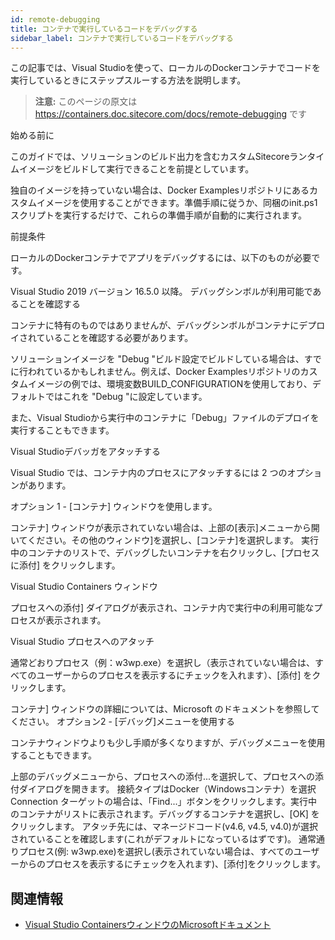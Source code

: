 ```yaml
---
id: remote-debugging
title: コンテナで実行しているコードをデバッグする
sidebar_label: コンテナで実行しているコードをデバッグする
---
```


この記事では、Visual Studioを使って、ローカルのDockerコンテナでコードを実行しているときにステップスルーする方法を説明します。

> **注意:** このページの原文は https://containers.doc.sitecore.com/docs/remote-debugging です

始める前に

このガイドでは、ソリューションのビルド出力を含むカスタムSitecoreランタイムイメージをビルドして実行できることを前提としています。

独自のイメージを持っていない場合は、Docker Examplesリポジトリにあるカスタムイメージを使用することができます。準備手順に従うか、同梱のinit.ps1スクリプトを実行するだけで、これらの準備手順が自動的に実行されます。

前提条件

ローカルのDockerコンテナでアプリをデバッグするには、以下のものが必要です。

Visual Studio 2019 バージョン 16.5.0 以降。
デバッグシンボルが利用可能であることを確認する

コンテナに特有のものではありませんが、デバッグシンボルがコンテナにデプロイされていることを確認する必要があります。

ソリューションイメージを "Debug "ビルド設定でビルドしている場合は、すでに行われているかもしれません。例えば、Docker Examplesリポジトリのカスタムイメージの例では、環境変数BUILD_CONFIGURATIONを使用しており、デフォルトではこれを "Debug "に設定しています。

また、Visual Studioから実行中のコンテナに「Debug」ファイルのデプロイを実行することもできます。

Visual Studioデバッガをアタッチする

Visual Studio では、コンテナ内のプロセスにアタッチするには 2 つのオプションがあります。

オプション 1 - [コンテナ] ウィンドウを使用します。

コンテナ] ウィンドウが表示されていない場合は、上部の[表示]メニューから開いてください。その他のウィンドウ]を選択し、[コンテナ]を選択します。
実行中のコンテナのリストで、デバッグしたいコンテナを右クリックし、[プロセスに添付] をクリックします。

Visual Studio Containers ウィンドウ

プロセスへの添付] ダイアログが表示され、コンテナ内で実行中の利用可能なプロセスが表示されます。

Visual Studio プロセスへのアタッチ

通常どおりプロセス（例：w3wp.exe）を選択し（表示されていない場合は、すべてのユーザーからのプロセスを表示するにチェックを入れます）、[添付] をクリックします。

コンテナ] ウィンドウの詳細については、Microsoft のドキュメントを参照してください。
オプション2 - [デバッグ]メニューを使用する

コンテナウィンドウよりも少し手順が多くなりますが、デバッグメニューを使用することもできます。

上部のデバッグメニューから、プロセスへの添付...を選択して、プロセスへの添付ダイアログを開きます。
接続タイプはDocker（Windowsコンテナ）を選択
Connection ターゲットの場合は、「Find...」ボタンをクリックします。実行中のコンテナがリストに表示されます。デバッグするコンテナを選択し、[OK] をクリックします。
アタッチ先には、マネージドコード(v4.6, v4.5, v4.0)が選択されていることを確認します(これがデフォルトになっているはずです)。
通常通りプロセス(例: w3wp.exe)を選択し(表示されていない場合は、すべてのユーザーからのプロセスを表示するにチェックを入れます)、[添付]をクリックします。

## 関連情報

* [Visual Studio ContainersウィンドウのMicrosoftドキュメント](https://docs.microsoft.com/en-us/visualstudio/containers/view-and-diagnose-containers)

